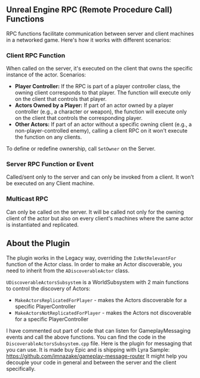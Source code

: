 ## Unreal Engine RPC (Remote Procedure Call) Functions


RPC functions facilitate communication between server and client machines in a networked game. Here's how it works with different scenarios:

### Client RPC Function
When called on the server, it's executed on the client that owns the specific instance of the actor. Scenarios:

- **Player Controller:** If the RPC is part of a player controller class, the owning client corresponds to that player. The function will execute only on the client that controls that player.
- **Actors Owned by a Player:** If part of an actor owned by a player controller (e.g., a character or weapon), the function will execute only on the client that controls the corresponding player.
- **Other Actors:** If part of an actor without a specific owning client (e.g., a non-player-controlled enemy), calling a client RPC on it won't execute the function on any clients.

To define or redefine ownership, call `SetOwner` on the Server.

### Server RPC Function or Event
Called/sent only to the server and can only be invoked from a client. It won’t be executed on any Client machine.

### Multicast RPC
Can only be called on the server. It will be called not only for the owning client of the actor but also on every client's machines where the same actor is instantiated and replicated.

## About the Plugin
The plugin works in the Legacy way, overriding the `IsNetRelevantFor` function of the Actor class.
In order to make an Actor discoverable, you need to inherit from the `ADiscoverableActor` class.

`UDiscoverableActorsSubsystem` is a WorldSubsystem with 2 main functions to control the discovery of Actors:
- `MakeActorsReplicatedForPlayer` - makes the Actors discoverable for a specific PlayerController
- `MakeActorsNotReplicatedForPlayer` - makes the Actors not discoverable for a specific PlayerController

I have commented out part of code that can listen for GameplayMessaging events and call the above functions.
You can find the code in the `DiscoverableActorsSubsystem.cpp` file.
Here is the plugin for messaging that you can use. It is made buy Epic and is shipping with Lyra Sample: https://github.com/imnazake/gameplay-message-router
It might help you decouple your code in general and between the server and the client specifically.
